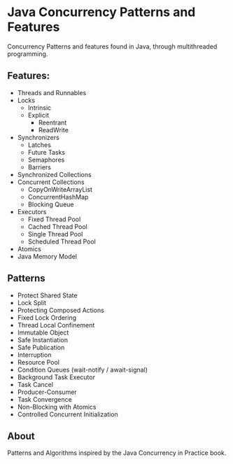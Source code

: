 # Java Concurrency Patterns and Features

Concurrency Patterns and features found in Java, through multithreaded programming. 

## Features:
* Threads and Runnables
* Locks
  *	Intrinsic
  *	Explicit
	* Reentrant
	* ReadWrite 
* Synchronizers
  *	Latches
  *	Future Tasks
  *	Semaphores
  *	Barriers
* Synchronized Collections
* Concurrent Collections  
  * CopyOnWriteArrayList
  *	ConcurrentHashMap
  *	Blocking Queue
* Executors
  *	Fixed Thread Pool
  *	Cached Thread Pool
  *	Single Thread Pool
  *	Scheduled Thread Pool
* Atomics
* Java Memory Model

## Patterns
* Protect Shared State
* Lock Split
* Protecting Composed Actions
* Fixed Lock Ordering
* Thread Local Confinement
* Immutable Object
* Safe Instantiation 
* Safe Publication
* Interruption
* Resource Pool
* Condition Queues (wait-notify / await-signal)
* Background Task Executor
* Task Cancel
* Producer-Consumer
* Task Convergence
* Non-Blocking with Atomics
* Controlled Concurrent Initialization

## About
Patterns and Algorithms inspired by the Java Concurrency in Practice book.

	
